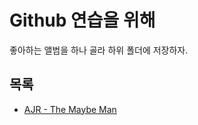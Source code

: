 # Github 연습을 위해

좋아하는 앨범을 하나 골라 하위 폴더에 저장하자.


## 목록

- [AJR - The Maybe Man](./the-maybe-man/README.md)